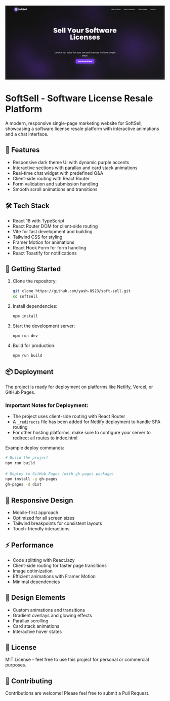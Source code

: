 ![Project Screenshot](./img.png)

# SoftSell - Software License Resale Platform

A modern, responsive single-page marketing website for SoftSell, showcasing a software license resale platform with interactive animations and a chat interface.

## 🌟 Features

- Responsive dark theme UI with dynamic purple accents
- Interactive sections with parallax and card stack animations
- Real-time chat widget with predefined Q&A
- Client-side routing with React Router
- Form validation and submission handling
- Smooth scroll animations and transitions

## 🛠️ Tech Stack

- React 18 with TypeScript
- React Router DOM for client-side routing
- Vite for fast development and building
- Tailwind CSS for styling
- Framer Motion for animations
- React Hook Form for form handling
- React Toastify for notifications

## 🚀 Getting Started

1. Clone the repository:
   ```bash
   git clone https://github.com/yash-8923/soft-sell.git
   cd softsell
   ```

2. Install dependencies:
   ```bash
   npm install
   ```

3. Start the development server:
   ```bash
   npm run dev
   ```

4. Build for production:
   ```bash
   npm run build
   ```

## 📦 Deployment

The project is ready for deployment on platforms like Netlify, Vercel, or GitHub Pages.

### Important Notes for Deployment:
- The project uses client-side routing with React Router
- A `_redirects` file has been added for Netlify deployment to handle SPA routing
- For other hosting platforms, make sure to configure your server to redirect all routes to index.html

Example deploy commands:
```bash
# Build the project
npm run build

# Deploy to GitHub Pages (with gh-pages package)
npm install -g gh-pages
gh-pages -d dist
```

## 📱 Responsive Design

- Mobile-first approach
- Optimized for all screen sizes
- Tailwind breakpoints for consistent layouts
- Touch-friendly interactions

## ⚡ Performance

- Code splitting with React.lazy
- Client-side routing for faster page transitions
- Image optimization
- Efficient animations with Framer Motion
- Minimal dependencies

## 🎨 Design Elements

- Custom animations and transitions
- Gradient overlays and glowing effects
- Parallax scrolling
- Card stack animations
- Interactive hover states

## 📄 License

MIT License - feel free to use this project for personal or commercial purposes.

## 🤝 Contributing

Contributions are welcome! Please feel free to submit a Pull Request.